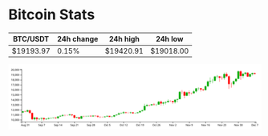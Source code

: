 # Bitcoin Stats

BTC/USDT|24h change|24h high|24h low|
|---|---|---|---|
|$19193.97|0.15%|$19420.91|$19018.00|

<img src="./chart.svg">
